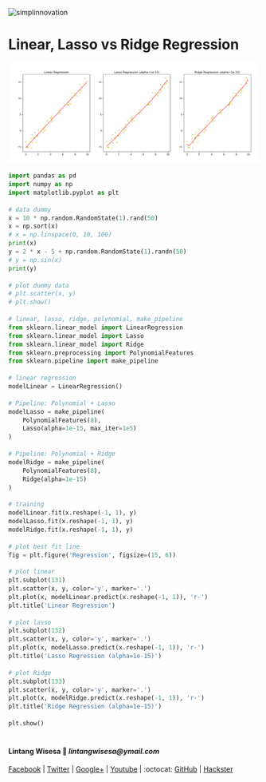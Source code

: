 ![simplinnovation](https://4.bp.blogspot.com/-f7YxPyqHAzY/WJ6VnkvE0SI/AAAAAAAADTQ/0tDQPTrVrtMAFT-q-1-3ktUQT5Il9FGdQCLcB/s350/simpLINnovation1a.png)

# Linear, Lasso vs Ridge Regression

![plot](./6_allReg.png)

```python
import pandas as pd
import numpy as np
import matplotlib.pyplot as plt

# data dummy
x = 10 * np.random.RandomState(1).rand(50)
x = np.sort(x)
# x = np.linspace(0, 10, 100)
print(x)
y = 2 * x - 5 + np.random.RandomState(1).randn(50)
# y = np.sin(x)
print(y)

# plot dummy data
# plt.scatter(x, y)
# plt.show()

# linear, lasso, ridge, polynomial, make_pipeline
from sklearn.linear_model import LinearRegression
from sklearn.linear_model import Lasso
from sklearn.linear_model import Ridge
from sklearn.preprocessing import PolynomialFeatures
from sklearn.pipeline import make_pipeline

# linear regression
modelLinear = LinearRegression()

# Pipeline: Polynomial + Lasso
modelLasso = make_pipeline(
    PolynomialFeatures(8),
    Lasso(alpha=1e-15, max_iter=1e5)
)

# Pipeline: Polynomial + Ridge
modelRidge = make_pipeline(
    PolynomialFeatures(8),
    Ridge(alpha=1e-15)
)

# training
modelLinear.fit(x.reshape(-1, 1), y)
modelLasso.fit(x.reshape(-1, 1), y)
modelRidge.fit(x.reshape(-1, 1), y)

# plot best fit line
fig = plt.figure('Regression', figsize=(15, 6))

# plot linear
plt.subplot(131)
plt.scatter(x, y, color='y', marker='.')
plt.plot(x, modelLinear.predict(x.reshape(-1, 1)), 'r-')
plt.title('Linear Regression')

# plot lasso
plt.subplot(132)
plt.scatter(x, y, color='y', marker='.')
plt.plot(x, modelLasso.predict(x.reshape(-1, 1)), 'r-')
plt.title('Lasso Regression (alpha=1e-15)')

# plot Ridge
plt.subplot(133)
plt.scatter(x, y, color='y', marker='.')
plt.plot(x, modelRidge.predict(x.reshape(-1, 1)), 'r-')
plt.title('Ridge Regression (alpha=1e-15)')

plt.show()
```

#

#### Lintang Wisesa :love_letter: _lintangwisesa@ymail.com_

[Facebook](https://www.facebook.com/lintangbagus) | 
[Twitter](https://twitter.com/Lintang_Wisesa) |
[Google+](https://plus.google.com/u/0/+LintangWisesa1) |
[Youtube](https://www.youtube.com/user/lintangbagus) | 
:octocat: [GitHub](https://github.com/LintangWisesa) |
[Hackster](https://www.hackster.io/lintangwisesa)